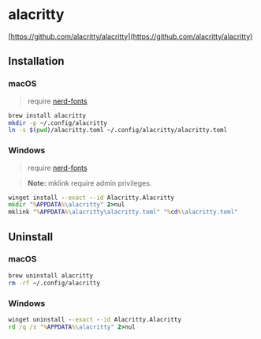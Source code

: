# alacritty

[https://github.com/alacritty/alacritty](https://github.com/alacritty/alacritty)

## Installation

### macOS

> require [nerd-fonts](../nerdfonts)

```bash
brew install alacritty
mkdir -p ~/.config/alacritty
ln -s $(pwd)/alacritty.toml ~/.config/alacritty/alacritty.toml
```

### Windows

> require [nerd-fonts](../nerdfonts)

> **Note:** mklink require admin privileges.

```bat
winget install --exact --id Alacritty.Alacritty
mkdir "%APPDATA%\alacritty" 2>nul
mklink "%APPDATA%\alacritty\alacritty.toml" "%cd%\alacritty.toml"
```

## Uninstall

### macOS

```bash
brew uninstall alacritty
rm -rf ~/.config/alacritty
```

### Windows

```bat
winget uninstall --exact --id Alacritty.Alacritty
rd /q /s "%APPDATA%\alacritty" 2>nul
```
